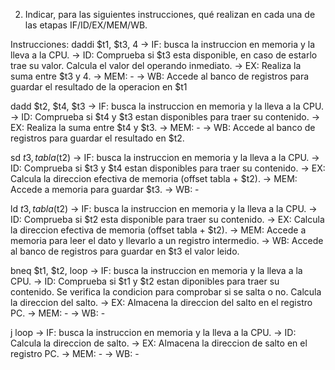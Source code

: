 2. Indicar, para las siguientes instrucciones, qué realizan en cada una de las etapas IF/ID/EX/MEM/WB.

Instrucciones:
daddi $t1, $t3, 4 -> IF: busca la instruccion en memoria y la lleva a la CPU.
-> ID: Comprueba si $t3 esta disponible, en caso de estarlo trae su valor. Calcula el valor del operando inmediato.
-> EX: Realiza la suma entre $t3 y 4.
-> MEM: -
-> WB: Accede al banco de registros para guardar el resultado de la operacion en $t1

dadd $t2, $t4, $t3 -> IF: busca la instruccion en memoria y la lleva a la CPU.
-> ID: Comprueba si $t4 y $t3 estan disponibles para traer su contenido.
-> EX: Realiza la suma entre $t4 y $t3.
-> MEM: -
-> WB: Accede al banco de registros para guardar el resultado en $t2.

sd $t3, tabla($t2) -> IF: busca la instruccion en memoria y la lleva a la CPU.
-> ID: Comprueba si $t3 y $t4 estan disponibles para traer su contenido.
-> EX: Calcula la direccion efectiva de memoria (offset tabla + $t2).
-> MEM: Accede a memoria para guardar $t3.
-> WB: -

ld $t3, tabla($t2) -> IF: busca la instruccion en memoria y la lleva a la CPU.
-> ID: Comprueba si $t2 esta disponible para traer su contenido.
-> EX: Calcula la direccion efectiva de memoria (offset tabla + $t2).
-> MEM: Accede a memoria para leer el dato y llevarlo a un registro intermedio.
-> WB: Accede al banco de registros para guardar en $t3 el valor leido.

bneq $t1, $t2, loop -> IF: busca la instruccion en memoria y la lleva a la CPU.
-> ID: Comprueba si $t1 y $t2 estan diponibles para traer su contenido. Se verifica la condicion para comprobar si se salta o no. Calcula la direccion del salto.
-> EX: Almacena la direccion del salto en el registro PC.
-> MEM: -
-> WB: -

j loop -> IF: busca la instruccion en memoria y la lleva a la CPU.
-> ID: Calcula la direccion de salto.
-> EX: Almacena la direccion de salto en el registro PC.
-> MEM: -
-> WB: -
